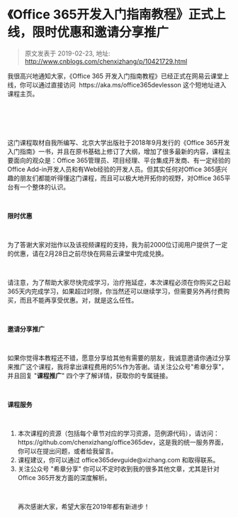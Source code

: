 # 《Office 365开发入门指南教程》正式上线，限时优惠和邀请分享推广 
> 原文发表于 2019-02-23, 地址: http://www.cnblogs.com/chenxizhang/p/10421729.html 


<p><span>我很高兴地通知大家，《Office 365 开发入门指南教程》已经正式在网易云课堂上线，你可以通过直接访问  https://aka.ms/office365devlesson 这个短地址进入课程主页。
</span></p><p>
 </p><p><img src="https://img2018.cnblogs.com/blog/9072/201902/9072-20190223100049280-1883445273.png" alt=""/>
	</p><p>
 </p><p><span>这门课程取材自我所编写、北京大学出版社于2018年9月发行的《Office 365开发入门指南》一书，并且在原书基础上修订了大纲，增加了很多最新的内容，课程主要面向的观众是：Office 365管理员、项目经理、平台集成开发商、有一定经验的Office Add-in开发人员和有Web经验的开发人员。但其实任何对Office 365感兴趣的朋友们都能听得懂这门课程，而且可以极大地开拓你的视野，对Office 365平台有一个整体的认识。
</span></p><p>
 </p><p><span><strong>限时优惠</strong>
		</span></p><p>
 </p><p><span>为了答谢大家对拙作以及该视频课程的支持，我为前2000位订阅用户提供了一定的优惠，请在2月28日之前尽快在网易云课堂中完成兑换。
</span></p><p>
 </p><p><span>请注意，为了帮助大家尽快完成学习，治疗拖延症，本次课程必须在你购买之日起365天内完成学习，如果超过时限，你当然还可以继续学习，但需要另外再付费购买，而且不能再享受优惠。对，就是这么任性。
</span></p><p>
 </p><p><span><strong>邀请分享推广</strong>
		</span></p><p>
 </p><p><span>如果你觉得本教程还不错，愿意分享给其他有需要的朋友，我诚意邀请你通过分享来推广这个课程，我将拿出课程费用的5%作为答谢。请关注公众号"希章分享"，并且回复 "<strong>课程推广</strong>" 四个字了解详情，获取你的专属链接。
</span></p><p>
 </p><p><span><strong>课程服务</strong>
		</span></p><p>
 </p><ol><li><div><span>本次课程的资源（包括每个章节对应的学习资源，范例源代码），请访问：https://github.com/chenxizhang/office365dev，这是我的统一服务界面，你可以在提出问题，或者给我留言。
</span></div></li><li><div><span>课程建议，你可以通过 office365devguide@xizhang.com 和取得联系。
</span></div></li><li><div><span>关注公众号 "希章分享" 你可以不定时收到我的很多其他文章，尤其是针对Office 365开发方面的深度解析。
</span></div><p>
 </p><p><span>再次感谢大家，希望大家在2019年都有新进步！
</span></p></li></ol>